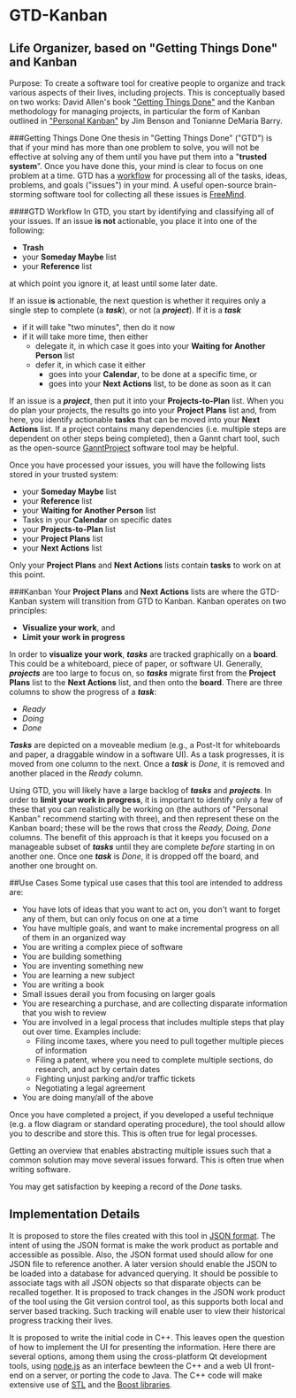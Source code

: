 # GTD-Kanban
## Life Organizer, based on "Getting Things Done" and Kanban

Purpose: To create a software tool for creative people to organize and track various aspects of their lives, including projects. This is conceptually based on two works: David Allen's book ["Getting Things Done"](https://en.wikipedia.org/wiki/Getting_Things_Done) and the Kanban methodology for managing projects, in particular the form of Kanban outlined in ["Personal Kanban"](http://www.personalkanban.com/) by Jim Benson and Tonianne DeMaria Barry.

###Getting Things Done
One thesis in "Getting Things Done" ("GTD") is that if your mind has more than one problem to solve, you will not be effective at solving any of them until you have put them into a "**trusted system**". Once you have done this, your mind is clear to focus on one problem at a time. GTD has a [workflow](https://en.wikipedia.org/wiki/Getting_Things_Done#/media/File:GTDcanonical.png) for processing all of the tasks, ideas, problems, and goals ("issues") in your mind. A useful open-source brain-storming software tool for collecting all these issues is [FreeMind](http://freemind.sourceforge.net/wiki/index.php/Main_Page).

####GTD Workflow
In GTD, you start by identifying and classifying all of your issues. If an issue **is not** actionable, you place it into one of the following:
-  **Trash**
-  your **Someday Maybe** list
-  your **Reference** list

at which point you ignore it, at least until some later date.

If an issue **is** actionable, the next question is whether it requires only a single step to complete (a ***task***), or not (a ***project***). If it is a ***task***
- if it will take "two minutes", then do it now
- if it will take more time, then either
  - delegate it, in which case it goes into your **Waiting for Another Person** list
  - defer it, in which case it either
    - goes into your **Calendar**, to be done at a specific time, or
    - goes into your **Next Actions** list, to be done as soon as it can

If an issue is a ***project***, then put it into your **Projects-to-Plan** list. When you do plan your projects, the results go into your **Project Plans** list and, from here, you identify actionable **tasks** that can be moved into your **Next Actions** list. If a project contains many dependencies (i.e. multiple steps are dependent on other steps being completed), then a Gannt chart tool, such as the open-source [GanntProject](http://www.ganttproject.biz/) software tool may be helpful.

Once you have processed your issues, you will have the following lists stored in your trusted system:
- your **Someday Maybe** list
- your **Reference** list
- your **Waiting for Another Person** list
- Tasks in your **Calendar** on specific dates
- your **Projects-to-Plan** list
- your **Project Plans** list
- your **Next Actions** list

Only your **Project Plans** and **Next Actions** lists contain **tasks** to work on at this point.

###Kanban
Your **Project Plans** and **Next Actions** lists are where the GTD-Kanban system will transition from GTD to Kanban. Kanban operates on two principles:
  - **Visualize your work**, and
  - **Limit your work in progress**

In order to **visualize your work**, ***tasks*** are tracked graphically on a **board**. This could be a whiteboard, piece of paper, or software UI. Generally, ***projects*** are too large to focus on, so ***tasks*** migrate first from the **Project Plans** list to the **Next Actions** list, and then onto the **board**. There are three columns to show the progress of a ***task***:
  - *Ready*
  - *Doing*
  - *Done*

***Tasks*** are depicted on a moveable medium (e.g., a Post-It for whiteboards and paper, a draggable window in a software UI). As a task progresses, it is moved from one column to the next. Once a ***task*** is *Done*, it is removed and another placed in the *Ready* column.

Using GTD, you will likely have a large backlog of ***tasks*** and ***projects***. In order to **limit your work in progress**, it is important to identify only a few of these that you can realistically be working on (the authors of "Personal Kanban" recommend starting with three), and then represent these on the Kanban board; these will be the rows that cross the *Ready, Doing, Done* columns. The benefit of this approach is that it keeps you focused on a manageable subset of ***tasks*** until they are complete *before* starting in on another one. Once one ***task*** is *Done*, it is dropped off the board, and another one brought on.

##Use Cases
Some typical use cases that this tool are intended to address are:
  - You have lots of ideas that you want to act on, you don't want to forget any of them, but can only focus on one at a time
  - You have multiple goals, and want to make incremental progress on all of them in an organized way
  - You are writing a complex piece of software
  - You are building something
  - You are inventing something new
  - You are learning a new subject
  - You are writing a book
  - Small issues derail you from focusing on larger goals
  - You are researching a purchase, and are collecting disparate information that you wish to review
  - You are involved in a legal process that includes multiple steps that play out over time. Examples include:
    - Filing income taxes, where you need to pull together multiple pieces of information
    - Filing a patent, where you need to complete multiple sections, do research, and act by certain dates
    - Fighting unjust parking and/or traffic tickets
    - Negotiating a legal agreement
  - You are doing many/all of the above

Once you have completed a project, if you developed a useful technique (e.g. a flow diagram or standard operating procedure), the tool should allow you to describe and store this. This is often true for legal processes.

Getting an overview that enables abstracting multiple issues such that a common solution may move several issues forward. This is often true when writing software.

You may get satisfaction by keeping a record of the *Done* tasks.

## Implementation Details
It is proposed to store the files created with this tool in [JSON format](http://www.json.org/). The intent of using the JSON format is make the work product as portable and accessible as possible. Also, the JSON format used should allow for one JSON file to reference another. A later version should enable the JSON to be loaded into a database for advanced querying. It should be possible to associate tags with all JSON objects so that disparate objects can be recalled together. It is proposed to track changes in the JSON work product of the tool using the Git version control tool, as this supports both local and server based tracking. Such tracking will enable user to view their historical progress tracking their lives.

It is proposed to write the initial code in C++. This leaves open the question of how to implement the UI for presenting the information. Here there are several options, among them using the cross-platform Qt development tools, using [node.js](https://nodejs.org/en/about/) as an interface bewteen the C++ and a web UI front-end on a server, or porting the code to Java. The C++ code will make extensive use of [STL](https://en.wikipedia.org/wiki/Standard_Template_Library) and the [Boost libraries](https://en.wikipedia.org/wiki/Boost_(C%2B%2B_libraries)).
